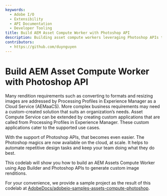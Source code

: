 ```yaml
---
keywords:
  - Adobe I/O
  - Extensibility
  - API Documentation
  - Developer Tooling
title: Build AEM Asset Compute Worker with Photoshop API
description: Building asset compute workers leveraging Photoshop APIs to generate custom renditions in AEM.
contributors: 
  - https://github.com/duynguyen 
---
```


# Build AEM Asset Compute Worker with Photoshop API

Many rendition requirements such as converting to formats and resizing images are addressed by Processing Profiles in Experience Manager as a Cloud Service (AEMaaCS). More complex business requirements may need a custom-created solution that suits an organization’s needs. Asset Compute Service can be extended by creating custom applications that are called from Processing Profiles in Experience Manager. These custom applications cater to the supported use cases.

With the support of Photoshop APIs, that becomes even easier. The Photoshop magics are now available on the cloud, at scale. It helps to automate repetitive design tasks and keep your team doing what they do best.

This codelab will show you how to build an AEM Assets Compute Worker using App Builder and Photoshop APIs to generate custom image renditions.

For your convenience, we provide a sample project as the result of this codelab at [AdobeDocs/adobeio-samples-assets-compute-photoshop](https://github.com/AdobeDocs/adobeio-samples-assets-compute-photoshop).  